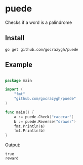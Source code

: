 # puede
Checks if a word is a palindrome

## Install

    go get github.com/gocrazygh/puede

## Example

```go

package main

import (
	"fmt"
	"github.com/gocrazygh/puede"
)

func main() {
	a := puede.Check("racecar")
	b := puede.Reverse("drawer")
	fmt.Println(a)
	fmt.Println(b)
}

```

Output:

    true
    reward
